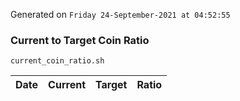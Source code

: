 Generated on `Friday 24-September-2021 at 04:52:55`

### Current to Target Coin Ratio
`current_coin_ratio.sh`

Date|Current|Target|Ratio
---|---|---|---
